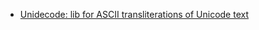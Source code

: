* [Unidecode: lib for ASCII transliterations of Unicode text](https://pypi.python.org/pypi/Unidecode)
